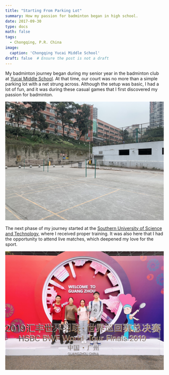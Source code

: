 ```yaml
---
title: "Starting From Parking Lot"
summary: How my passion for badminton began in high school.
date: 2017-09-30
type: docs
math: false
tags:
  - Chongqing, P.R. China
image:
  caption: 'Chongqing Yucai Middle School'
draft: false  # Ensure the post is not a draft
---
```


My badminton journey began during my senior year in the badminton club at [Yucai Middle School](https://www.cqyc.com/). At that time, our court was no more than a simple parking lot with a net strung across. Although the setup was basic, I had a lot of fun, and it was during these casual games that I first discovered my passion for badminton.

![Playing at Yucai Middle School](images/bmt0-3.JPG)

The next phase of my journey started at the [Southern University of Science and Technology](http://sustech.edu.cn/en/), where I received proper training. It was also here that I had the opportunity to attend live matches, which deepened my love for the sport.

![Live Matches](images/bmt0-1.JPG)